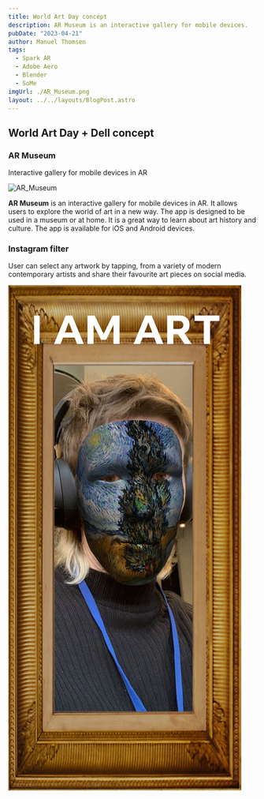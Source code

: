 ```yaml
---
title: World Art Day concept
description: AR Museum is an interactive gallery for mobile devices.
pubDate: "2023-04-21"
author: Manuel Thomsen
tags:
  - Spark AR
  - Adobe Aero
  - Blender
  - SoMe
imgUrl: ./AR_Museum.png
layout: ../../layouts/BlogPost.astro
---
```


## World Art Day **+** Dell concept

### AR Museum

Interactive gallery for mobile devices in AR

![AR_Museum](./AR_Museum.png)

**AR Museum** is an interactive gallery for mobile devices in AR. It allows users to explore the world of art in a new way. The app is designed to be used in a museum or at home. It is a great way to learn about art history and culture. The app is available for iOS and Android devices.

### Instagram filter

User can select any artwork by tapping, from a variety of modern contemporary artists and share their favourite art pieces on social media.

![Filter](./Insta-filter.JPG)
